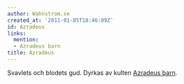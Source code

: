```yaml
---
author: Wahnstrom.se
created_at: '2011-01-05T18:46:09Z'
id: Azradeus
links:
  mention:
  - Azradeus barn
title: Azradeus
---
```


Svavlets och blodets gud. Dyrkas av kulten [Azradeus barn].

  [Azradeus barn]: Azradeus_barn